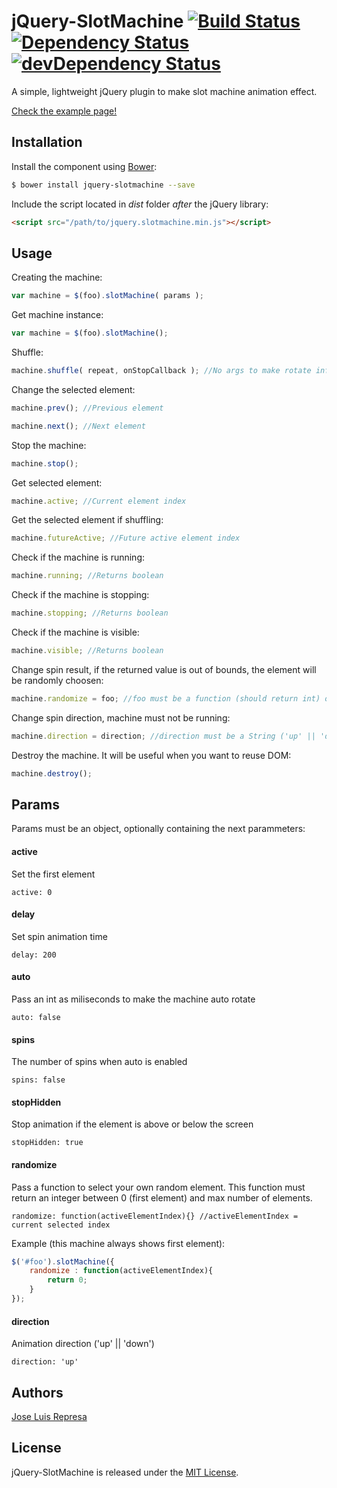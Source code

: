 # jQuery-SlotMachine [![Build Status](https://travis-ci.org/josex2r/jQuery-SlotMachine.svg?branch=master)](https://travis-ci.org/josex2r/jQuery-SlotMachine) [![Dependency Status](https://david-dm.org/josex2r/jQuery-SlotMachine.svg)](https://david-dm.org/josex2r/jQuery-SlotMachine) [![devDependency Status](https://david-dm.org/josex2r/jQuery-SlotMachine/dev-status.svg)](https://david-dm.org/josex2r/jQuery-SlotMachine#info=devDependencies)

A simple, lightweight jQuery plugin to make slot machine animation effect.

[Check the example page!](http://josex2r.github.io/jQuery-SlotMachine/)

## Installation

Install the component using [Bower](http://bower.io/):

```sh
$ bower install jquery-slotmachine --save
```

Include the script located in *dist* folder *after* the jQuery library:

```html
<script src="/path/to/jquery.slotmachine.min.js"></script>
```

## Usage

Creating the machine:

```javascript
var machine = $(foo).slotMachine( params );
```

Get machine instance:

```javascript
var machine = $(foo).slotMachine();
```

Shuffle:

```javascript
machine.shuffle( repeat, onStopCallback ); //No args to make rotate infinitely, `repeat` is optional
```

Change the selected element:

```javascript
machine.prev(); //Previous element

machine.next(); //Next element
```

Stop the machine:

```javascript
machine.stop();
```

Get selected element:

```javascript
machine.active; //Current element index
```

Get the selected element if shuffling:

```javascript
machine.futureActive; //Future active element index
```

Check if the machine is running:

```javascript
machine.running; //Returns boolean
```

Check if the machine is stopping:

```javascript
machine.stopping; //Returns boolean
```

Check if the machine is visible:

```javascript
machine.visible; //Returns boolean
```

Change spin result, if the returned value is out of bounds, the element will be randomly choosen:

```javascript
machine.randomize = foo; //foo must be a function (should return int) or an int
```

Change spin direction, machine must not be running:

```javascript
machine.direction = direction; //direction must be a String ('up' || 'down')
```

Destroy the machine. It will be useful when you want to reuse DOM:

```javascript
machine.destroy();
```

## Params

Params must be an object, optionally containing the next parammeters:

#### active

Set the first element

    active: 0

#### delay

Set spin animation time

    delay: 200

#### auto

Pass an int as miliseconds to make the machine auto rotate

    auto: false

#### spins

The number of spins when auto is enabled

    spins: false

#### stopHidden

Stop animation if the element is above or below the screen

    stopHidden: true

#### randomize

Pass a function to select your own random element. This function must return an integer between 0 (first element) and max number of elements.

    randomize: function(activeElementIndex){} //activeElementIndex = current selected index

Example (this machine always shows first element):

```javascript
$('#foo').slotMachine({
	randomize : function(activeElementIndex){
		return 0;
	}
});
```
#### direction

Animation direction ('up' || 'down')

    direction: 'up'

## Authors

[Jose Luis Represa](https://github.com/josex2r)

## License

jQuery-SlotMachine is released under the [MIT License](http://opensource.org/licenses/MIT).
